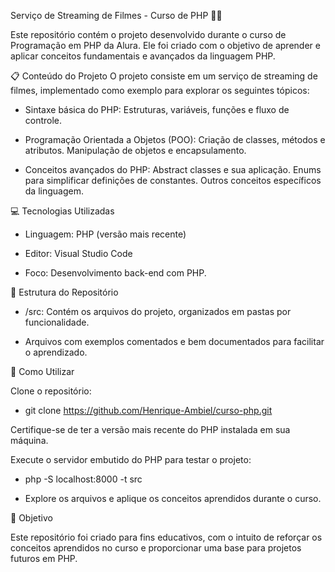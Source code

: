 Serviço de Streaming de Filmes - Curso de PHP 🎥🍿

Este repositório contém o projeto desenvolvido durante o curso de Programação em PHP da Alura. Ele foi criado com o objetivo de aprender e aplicar conceitos fundamentais e avançados da linguagem PHP.

📋 Conteúdo do Projeto
O projeto consiste em um serviço de streaming de filmes, implementado como exemplo para explorar os seguintes tópicos:

- Sintaxe básica do PHP: Estruturas, variáveis, funções e fluxo de controle.

- Programação Orientada a Objetos (POO):
  Criação de classes, métodos e atributos.
  Manipulação de objetos e encapsulamento.

- Conceitos avançados do PHP:
  Abstract classes e sua aplicação.
  Enums para simplificar definições de constantes.
  Outros conceitos específicos da linguagem.

💻 Tecnologias Utilizadas

- Linguagem: PHP (versão mais recente)

- Editor: Visual Studio Code

- Foco: Desenvolvimento back-end com PHP.

📁 Estrutura do Repositório

- /src: Contém os arquivos do projeto, organizados em pastas por funcionalidade.

- Arquivos com exemplos comentados e bem documentados para facilitar o aprendizado.

🚀 Como Utilizar

Clone o repositório:

- git clone https://github.com/Henrique-Ambiel/curso-php.git
  
Certifique-se de ter a versão mais recente do PHP instalada em sua máquina.
  
Execute o servidor embutido do PHP para testar o projeto:

- php -S localhost:8000 -t src
  
- Explore os arquivos e aplique os conceitos aprendidos durante o curso.

🎯 Objetivo

Este repositório foi criado para fins educativos, com o intuito de reforçar os conceitos aprendidos no curso e proporcionar uma base para projetos futuros em PHP.

